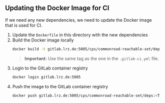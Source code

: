 ## Updating the Docker Image for CI

If we need any new dependencies, we need to update the Docker image that is used for CI.

1. Update the `Dockerfile` in this directory with the new dependencies
2. Build the Docker image locally
    ```bash
    docker build -t gitlab.lrz.de:5005/cps/commonroad-reachable-set/deps:<TAG> .
    ```
    > **Important:** Use the same tag as the one in the `.gitlab-ci.yml` file.
3. Login to the GitLab container registry
    ```bash
    docker login gitlab.lrz.de:5005
    ```
4. Push the image to the GitLab container registry
    ```bash
    docker push gitlab.lrz.de:5005/cps/commonroad-reachable-set/deps:<TAG>
    ```
